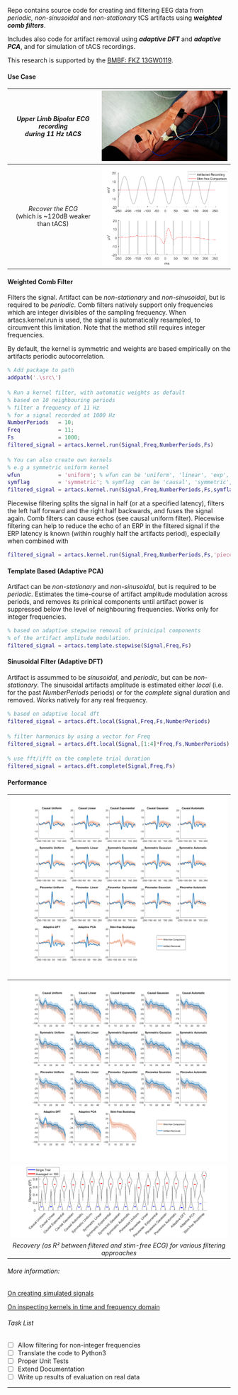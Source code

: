 Repo contains source code for creating and filtering EEG data from _periodic, non-sinusoidal_ and _non-stationary_ tCS artifacts using ___weighted comb filters___.

Includes also code for artifact removal using ___adaptive DFT___ and ___adaptive PCA___, and for simulation of tACS recordings.

This research is supported by the [BMBF: FKZ 13GW0119](https://www.medizintechnologie.de/fileadmin/pdfs/Projektsteckbriefe_bekanntmachungen/IndiMedtech/13GW0119_Projektsteckbrief_NEU.pdf).

#### Use Case
| _Upper Limb Bipolar ECG recording_ <br> _during 11 Hz tACS_ |<img src="docs\img\div\upper_limb_ecg.jpg" width = "400">|
|:----:|:----:|
|_Recover the ECG_<br>(which is ~120dB weaker than tACS) |<img src="docs\img\eva\ecg_raw.png" width= "400">|

#### Weighted Comb Filter
Filters the signal. Artifact can be _non-stationary_ and  _non-sinusoidal_, but is required to be _periodic_. Comb filters natively support only frequencies which are integer divisibles of the sampling frequency. When artacs.kernel.run is used, the signal is automatically resampled, to circumvent this limitation. Note that the method still requires integer frequencies.

By default, the kernel is symmetric and weights are based empirically on the artifacts periodic autocorrelation.

```matlab
% Add package to path
addpath('.\src\')

% Run a kernel filter, with automatic weights as default
% based on 10 neighbouring periods
% filter a frequency of 11 Hz
% for a signal recorded at 1000 Hz
NumberPeriods   = 10;
Freq            = 11;
Fs              = 1000;
filtered_signal = artacs.kernel.run(Signal,Freq,NumberPeriods,Fs)

% You can also create own kernels
% e.g a symmetric uniform kernel
wfun            = 'uniform'; % wfun can be 'uniform', 'linear', 'exp', 'gauss', 'automatic'
symflag         = 'symmetric'; % symflag  can be 'causal', 'symmetric', 'right', or 'piecewise'.
filtered_signal = artacs.kernel.run(Signal,Freq,NumberPeriods,Fs,symflag,wfun)
```
Piecewise filtering splits the signal in half (or at a specified latency), filters the left half forward and the right half backwards, and fuses the signal again. Comb filters can cause echos (see causal uniform filter). Piecewise filtering can help to reduce the echo of an ERP in the filtered signal if the ERP latency is known (within roughly half the artifacts period), especially when combined with
```matlab
filtered_signal = artacs.kernel.run(Signal,Freq,NumberPeriods,Fs,'piecewise','gauss')
```


#### Template Based (Adaptive PCA)
Artifact can be _non-stationary_ and  _non-sinusoidal_, but is required to be _periodic_. Estimates the time-course of artifact amplitude modulation across periods, and removes its prinical components  until artifact power is suppressed below the level of neighbouring frequencies. Works only for integer frequencies.
```matlab
% based on adaptive stepwise removal of prinicipal components
% of the artifact amplitude modulation.
filtered_signal = artacs.template.stepwise(Signal,Freq,Fs)
```

#### Sinusoidal Filter (Adaptive DFT)
Artifact is assummed to be _sinusoidal_, and _periodic_, but can be _non-stationary_. The sinusoidal artifacts amplitude is estimated either _local_ (i.e. for the past _NumberPeriods_ periods) or for the _complete_ signal duration and removed. Works natively for any real frequency.
```matlab
% based on adaptive local dft
filtered_signal = artacs.dft.local(Signal,Freq,Fs,NumberPeriods)

% filter harmonics by using a vector for Freq
filtered_signal = artacs.dft.local(Signal,[1:4]*Freq,Fs,NumberPeriods)

% use fft/ifft on the complete trial duration
filtered_signal = artacs.dft.complete(Signal,Freq,Fs)
```
#### Performance

|<img src="docs\img\eva\ecg_TD_11Hz.png">|
|:----:|
|<img src="docs\img\eva\ecg_Pxx_11Hz.png">|
|<img src = "./docs/img/eva/recovery_ecg.png">|
|_Recovery (as R² between filtered and stim-free ECG) for various filtering approaches_|
###### More information:
[On creating simulated signals](generate.md)

[On inspecting  kernels in time and frequency domain](response.md)

###### Task List

- [ ] Allow filtering for non-integer frequencies
- [ ] Translate the code to Python3
- [ ] Proper Unit Tests
- [ ] Extend Documentation
- [ ] Write up results of evaluation on real data
---
